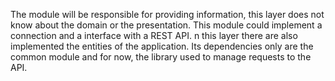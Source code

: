 The module will be responsible for providing information, this layer does not know about the domain or  the presentation. This module could implement a connection and a interface with a REST API.
n this layer there are also implemented the entities of the application.
Its dependencies only are the common module and for now, the library used to manage requests to the API.
